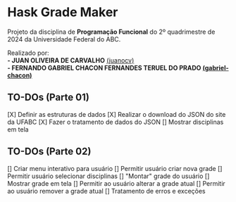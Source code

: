 # Hask Grade Maker

Projeto da disciplina de **Programação Funcional** do 2º quadrimestre de 2024 da Universidade Federal do ABC.

Realizado por:\
**- JUAN OLIVEIRA DE CARVALHO** [(juanocv)](https://github.com/juanocv)**\
**- FERNANDO GABRIEL CHACON FERNANDES TERUEL DO PRADO** [(gabriel-chacon)](https://github.com/gabriel-chacon)**

## TO-DOs (Parte 01)
[X] Definir as estruturas de dados
[X] Realizar o download do JSON do site da UFABC
[X] Fazer o tratamento de dados do JSON
[] Mostrar disciplinas em tela

## TO-DOs (Parte 02)
[] Criar menu interativo para usuário
[] Permitir usuário criar nova grade
[] Permitir usuário selecionar disciplinas
[] "Montar" grade do usuário
[] Mostrar grade em tela
[] Permitir ao usuário alterar a grade atual
[] Permitir ao usuário remover a grade atual
[] Tratamento de erros e exceções
